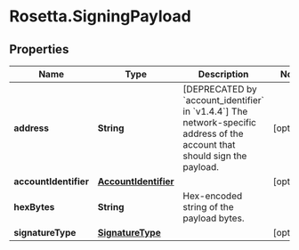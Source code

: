 # Rosetta.SigningPayload

## Properties

Name | Type | Description | Notes
------------ | ------------- | ------------- | -------------
**address** | **String** | [DEPRECATED by &#x60;account_identifier&#x60; in &#x60;v1.4.4&#x60;] The network-specific address of the account that should sign the payload. | [optional] 
**accountIdentifier** | [**AccountIdentifier**](AccountIdentifier.md) |  | [optional] 
**hexBytes** | **String** | Hex-encoded string of the payload bytes. | 
**signatureType** | [**SignatureType**](SignatureType.md) |  | [optional] 


